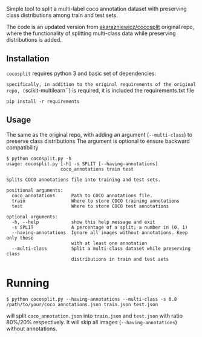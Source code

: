 Simple tool to split a multi-label coco annotation dataset with preserving class distributions among train and test sets.

The code is an updated version from [akarazniewicz/cocosplit](https://github.com/akarazniewicz/cocosplit)  original repo, where the functionality of splitting multi-class data while preserving distributions is added.


## Installation

``cocosplit`` requires python 3 and basic set of dependencies:

``specifically, in addition to the original requirements of the original repo, (``scikit-multilearn``) is required, it is included the requirements.txt file

```
pip install -r requirements
```


## Usage

The same as the original repo, with adding an argument (``--multi-class``) to preserve class distributions
The argument is optional to ensure backward compatibility

```
$ python cocosplit.py -h
usage: cocosplit.py [-h] -s SPLIT [--having-annotations]
                    coco_annotations train test

Splits COCO annotations file into training and test sets.

positional arguments:
  coco_annotations      Path to COCO annotations file.
  train                 Where to store COCO training annotations
  test                  Where to store COCO test annotations

optional arguments:
  -h, --help            show this help message and exit
  -s SPLIT              A percentage of a split; a number in (0, 1)
  --having-annotations  Ignore all images without annotations. Keep only these
                        with at least one annotation
  --multi-class         Split a multi-class dataset while preserving class
                        distributions in train and test sets
```

# Running

```
$ python cocosplit.py --having-annotations --multi-class -s 0.8 /path/to/your/coco_annotations.json train.json test.json
```

will split ``coco_annotation.json`` into ``train.json`` and ``test.json`` with ratio 80%/20% respectively. It will skip all
images (``--having-annotations``) without annotations.
